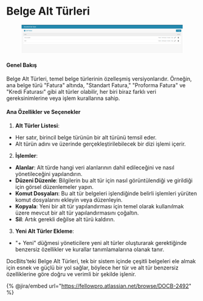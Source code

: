 # Belge Alt Türleri

<figure><img src="../../../../.gitbook/assets/Bildschirmfoto 2024-05-08 um 08.54.08.png" alt=""><figcaption></figcaption></figure>

#### Genel Bakış

Belge Alt Türleri, temel belge türlerinin özelleşmiş versiyonlarıdır. Örneğin, ana belge türü "Fatura" altında, "Standart Fatura," "Proforma Fatura" ve "Kredi Faturası" gibi alt türler olabilir, her biri biraz farklı veri gereksinimlerine veya işlem kurallarına sahip.

#### Ana Özellikler ve Seçenekler

1. **Alt Türler Listesi**:
* Her satır, birincil belge türünün bir alt türünü temsil eder.
* Alt türün adını ve üzerinde gerçekleştirilebilecek bir dizi işlemi içerir.
2. **İşlemler**:
* **Alanlar**: Alt türde hangi veri alanlarının dahil edileceğini ve nasıl yönetileceğini yapılandırın.
* **Düzeni Düzenle**: Bilgilerin bu alt tür için nasıl görüntülendiği ve girildiği için görsel düzenlemeler yapın.
* **Komut Dosyaları**: Bu alt tür belgeleri işlendiğinde belirli işlemleri yürüten komut dosyalarını ekleyin veya düzenleyin.
* **Kopyala**: Yeni bir alt tür yapılandırması için temel olarak kullanılmak üzere mevcut bir alt tür yapılandırmasını çoğaltın.
* **Sil**: Artık gerekli değilse alt türü kaldırın.
3. **Yeni Alt Türler Ekleme**:
* "+ Yeni" düğmesi yöneticilere yeni alt türler oluşturarak gerektiğinde benzersiz özellikler ve kurallar tanımlamalarına olanak tanır.

DocBits'teki Belge Alt Türleri, tek bir sistem içinde çeşitli belgeleri ele almak için esnek ve güçlü bir yol sağlar, böylece her tür ve alt tür benzersiz özelliklerine göre doğru ve verimli bir şekilde işlenir.

{% @jira/embed url="https://fellowpro.atlassian.net/browse/DOCB-2492" %}
